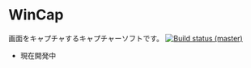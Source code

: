 # WinCap
画面をキャプチャするキャプチャーソフトです。
[![Build status (master)](https://img.shields.io/appveyor/ci/Thirdplay/WinCap.svg?style=flat-square)](https://ci.appveyor.com/project/thirdplay/wincap)

* 現在開発中
